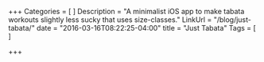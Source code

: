 +++
Categories = [
]
Description = "A minimalist iOS app to make tabata workouts slightly less sucky that uses size-classes."
LinkUrl = "/blog/just-tabata/"
date = "2016-03-16T08:22:25-04:00"
title = "Just Tabata"
Tags = [
]

+++

